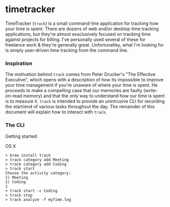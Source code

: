 # timetracker
TimeTracker (`track`) is a small command-line application for tracking how your time is spent. There are dozens of web and/or desktop time tracking applications, but they're almost exsclusively focused on tracking time against projects for billing. I've personally used several of these for freelance work & they're generally great. Unfortunatley, what I'm looking for is simply user-driven time tracking from the command line.

### Inspiration
The motivation behind `track` comes from Peter Drucker's "The Effective Executive", which opens with a description of how its impossible to improve your time management if you're unaware of where your time is spent. He proceeds to make a compelling case that our memories are faulty (write-on-read memory) and that the only way to understand how our time is spent is to measure it. `track` is intended to provide an unintrusive CLI for recording the start/end of various tasks throughout the day. The remainder of this document will explain how to interact with `track`.

### The CLI
Getting started:

OS X
```
> brew install track
> track category add Meeting
> track category add Coding
> track start
Choose the activity category:
1) Meeting
2) Coding
1
> track start -c Coding
> track stop
> track analyze -f myTime.log
```
